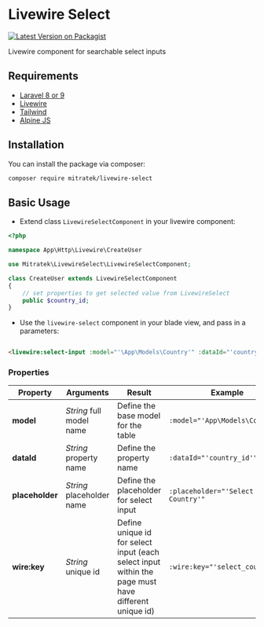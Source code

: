 # Livewire Select

[![Latest Version on Packagist](https://img.shields.io/packagist/v/mitratek/livewire-select.svg?style=flat-square)](https://packagist.org/packages/mitratek/livewire-select)

Livewire component for searchable select inputs

## Requirements
- [Laravel 8 or 9](https://laravel.com/docs/9.x)
- [Livewire](https://laravel-livewire.com/)
- [Tailwind](https://tailwindcss.com/)
- [Alpine JS](https://github.com/alpinejs/alpine)

## Installation

You can install the package via composer:

```bash
composer require mitratek/livewire-select
```

## Basic Usage

- Extend class ```LivewireSelectComponent``` in your livewire component:
```php
<?php

namespace App\Http\Livewire\CreateUser

use Mitratek\LivewireSelect\LivewireSelectComponent;

class CreateUser extends LivewireSelectComponent
{
    // set properties to get selected value from LivewireSelect
    public $country_id;
}

```

- Use the ```livewire-select``` component in your blade view, and pass in a parameters:
```html

<livewire:select-input :model="'\App\Models\Country'" :dataId="'country_id'" :placeholder="'Select country'" :wire:key="'select_country'" />

```

### Properties
| Property | Arguments | Result | Example |
|----|----|------------------------------------------------------------------------------------------------------------------------------------------------|----|
|**model**|*String* full model name| Define the base model for the table                                                                                   | ```:model="'App\Models\Country'"```|
|**dataId**|*String* property name| Define the property name                                                                                   | ```:dataId="'country_id'"```|
|**placeholder**|*String* placeholder name| Define the placeholder for select input                                                                                   | ```:placeholder="'Select Country'"```|
|**wire:key**|*String* unique id| Define unique id for select input (each select input within the page must have different unique id)                                                                                   | ```:wire:key="'select_country'"```|